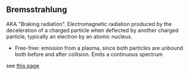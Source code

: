 ## Bremsstrahlung
AKA "Braking radiation". Electromagnetic radiation produced by the deceleration of a charged particle when deflected by another charged particle, typically an electron by an atomic nucleus.

- Free-free: emission from a plasma, since both particles are unbound both before and after collision. Emits a continuous spectrum 

see [this page](https://www.astro.utu.fi/~cflynn/astroII/l3.html)